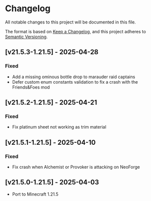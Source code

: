 # Changelog
All notable changes to this project will be documented in this file.

The format is based on [Keep a Changelog](https://keepachangelog.com/en/1.0.0/),
and this project adheres to [Semantic Versioning](https://semver.org/spec/v2.0.0.html).

## [v21.5.3-1.21.5] - 2025-04-28
### Fixed
- Add a missing ominous bottle drop to marauder raid captains
- Defer custom enum constants validation to fix a crash with the Friends&Foes mod

## [v21.5.2-1.21.5] - 2025-04-21
### Fixed
- Fix platinum sheet not working as trim material

## [v21.5.1-1.21.5] - 2025-04-10
### Fixed
- Fix crash when Alchemist or Provoker is attacking on NeoForge

## [v21.5.0-1.21.5] - 2025-04-03
- Port to Minecraft 1.21.5
